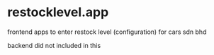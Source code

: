 # restocklevel.app
frontend apps to enter restock level (configuration) for cars sdn bhd

backend did not included in this
